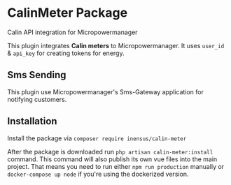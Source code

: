 # CalinMeter Package

Calin API integration for Micropowermanager

This plugin integrates **Calin meters** to Micropowermanager. It uses `user_id` & `api_key` for creating tokens for energy.

## Sms Sending

This plugin use Micropowermanager's Sms-Gateway application for notifying customers.

## Installation

Install the package via `composer require inensus/calin-meter`

After the package is downloaded run `php artisan calin-meter:install` command.
This command will also publish its own vue files into the main project.
That means you need to run either `npm run production` manually or `docker-compose up node` if you're using the dockerized version.
